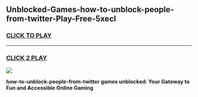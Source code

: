 
## Unblocked-Games-how-to-unblock-people-from-twitter-Play-Free-5xecl
<h3>
<a href="https://premium76.site?title=how-to-unblock-people-from-twitter&ref=18A1">CLICK TO PLAY</a></h3>
<hr>

<h3>
<a href="https://premium76.site?title=how-to-unblock-people-from-twitter&ref=18A1">CLICK 2 PLAY</a>
  
</h3>

<a href="https://premium76.site?title=how-to-unblock-people-from-twitter&ref=18A1"><img src="https://clearcache.store/games.png"></a>


**how-to-unblock-people-from-twitter games unblocked: Your Gateway to Fun and Accessible Online Gaming**
